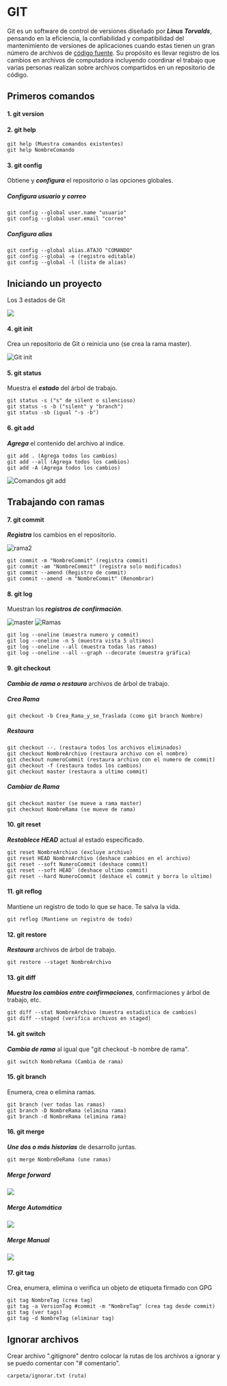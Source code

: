 # GIT
Git es un software de control de versiones diseñado por ___Linus Torvalds___, pensando en la eficiencia, la confiabilidad y compatibilidad del mantenimiento de versiones de aplicaciones cuando estas tienen un gran número de archivos de [código fuente](https://es.wikipedia.org/wiki/C%C3%B3digo_fuente). Su propósito es llevar registro de los cambios en archivos de computadora incluyendo coordinar el trabajo que varias personas realizan sobre archivos compartidos en un repositorio de código.

## Primeros comandos
#### 1. git version

#### 2. git help 
~~~
git help (Muestra comandos existentes)
git help NombreComando
~~~
#### 3. git config 
Obtiene y ___configura___ el repositorio o las opciones globales.

##### Configura ___usuario y correo___
~~~
git config --global user.name "usuario"
git config --global user.email "correo"
~~~

##### Configura ___alias___

~~~
git config --global alias.ATAJO "COMANDO"
git config --global -e (registro editable)
git config --global -l (lista de alias)
~~~

## Iniciando un proyecto

Los 3 estados de Git

![](https://i.ibb.co/HhBsyqf/los-estados-de-git.png)

#### 4. git init
Crea un repositorio de Git o reinicia uno (se crea la rama master). 

![Git init](https://i.ibb.co/mvG0rbB/git-init.png)

#### 5. git status
Muestra el ___estado___ del árbol de trabajo.

~~~
git status -s ("s" de silent o silencioso)
git status -s -b ("silent" y "branch")
git status -sb (igual "-s -b")
~~~

#### 6. git add 
___Agrega___ el contenido del archivo al indice.

~~~
git add . (Agrega todos los cambios)
git add --all (Agrega todos los cambios)
git add -A (Agrega todos los cambios)
~~~

![Comandos git add](https://i.ibb.co/HCm5grR/git-add.png)


## Trabajando con ramas 
#### 7. git commit
___Registra___ los cambios en el repositorio.

![rama2](https://i.ibb.co/bRFpsdq/rama.png)

~~~ 
git commit -m "NombreCommit" (registra commit)
git commit -am "NombreCommit" (registra solo modificados)
git commit --amend (Registro de commit)
git commit --amend -m "NombreCommit" (Renombrar)
~~~
#### 8. git log
Muestran los ___registros de confirmación___.


![master](https://i.ibb.co/q1GBvC8/log-de-commit.png)
![Ramas](https://i.ibb.co/sWtjDx8/2021-03-31-17-31-55-3-3-Ramas-locales-mp4-Reproductor-multimedia-VLC.png)

~~~
git log --oneline (muestra numero y commit)
git log --oneline -n 5 (muestra vista 5 ultimos)
git log --oneline --all (muestra todas las ramas)
git log --oneline --all --graph --decorate (muestra gráfica)
~~~
#### 9. git checkout 
___Cambia de rama o restaura___ archivos de árbol de trabajo.


##### Crea Rama

~~~
git checkout -b Crea_Rama_y_se_Traslada (como git branch Nombre)
~~~
##### Restaura
~~~
git checkout --. (restaura todos los archivos eliminados)
git checkout NombreArchivo (restaura archivo con el nombre)
git checkout numeroCommit (restaura archivo con el numero de commit)
git checkout -f (restaura todos los cambios) 
git checkout master (restaura a ultimo commit)
~~~

##### Cambiar de Rama
~~~
git checkout master (se mueve a rama master)
git checkout NombreRama (se mueve de rama)
~~~

#### 10. git reset
___Restablece HEAD___ actual al estado especificado.

~~~
git reset NombreArchivo (excluye archivo)
git reset HEAD NombreArchivo (deshace cambios en el archivo)
git reset --soft NumeroCommit (deshace commit)
git reset --soft HEADˆ (deshace ultimo commit)
git reset --hard NumeroCommit (deshace el commit y borra lo ultimo)
~~~

#### 11. git reflog 
Mantiene un registro de todo lo que se hace. Te salva la vida.
~~~
git reflog (Mantiene un registro de todo)
~~~

#### 12. git restore
___Restaura___ archivos de árbol de trabajo.

~~~
git restore --staget NombreArchivo
~~~

#### 13. git diff
___Muestra los cambios entre confirmaciones___, confirmaciones y árbol de trabajo, etc.

~~~
git diff --stat NombreArchivo (muestra estadistica de cambios)
git diff --staged (verifica archivos en staged)
~~~

#### 14. git switch
___Cambia de rama___ al igual que "git checkout -b nombre de rama".

~~~
git switch NombreRama (Cambia de rama)
~~~

#### 15. git branch
Enumera, crea o elimina ramas.

~~~
git branch (ver todas las ramas)
git branch -D NombreRama (elimina rama)
git branch -d NombreRama (elimina rama)
~~~

#### 16. git merge 
___Une dos o más historias___ de desarrollo juntas.

~~~
git merge NombreDeRama (une ramas)
~~~

##### Merge forward

![](https://i.ibb.co/T1J2qg5/fast-forward.png)

##### Merge Automática
![](https://i.ibb.co/vQmpRQF/automatica.png)

##### Merge Manual
![](https://i.ibb.co/G3GYFVP/manual.png)


#### 17. git tag
Crea, enumera, elimina o verifica un objeto de etiqueta firmado con GPG

~~~
git tag NombreTag (crea tag)
git tag -a VersionTag #commit -m "NombreTag" (crea tag desde commit) 
git tag (ver tags) 
git tag -d NombreTag (eliminar tag)
~~~

## Ignorar archivos
Crear archivo ".gitignore" dentro colocar la rutas de los archivos a ignorar y se puedo comentar con "# comentario".

~~~
carpeta/ignorar.txt (ruta) 
~~~